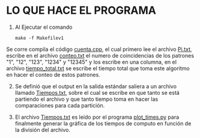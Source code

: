 LO QUE HACE EL PROGRAMA
=======================

1. Al Ejecutar el comando
	```console
	make -f Makefilev1
	```
Se corre compila el código [cuenta.cpp](./cuenta.cpp), el cual primero lee el archivo [Pi.txt](./Pi.txt), escribe en el archivo [conteo.txt](./conteo.txt) el numero de coincidencias de los patrones "1", "12", "123", "1234" y "12345" y los escribe en una columna, en el archivo [tiempo_total.txt](./tiempo_total.txt) se escribe el tiempo total que toma este algoritmo en hacer el conteo de estos patrones.


2. Se definió que el output en la salida estándar saliera a un archivo llamado [Tiempos.txt](./Tiempos.txt), sobre el cual se escribe en que tanto se está partiendo el archivo y que tanto tiempo toma en hacer las comparaciones para cada partición.

3. El archivo [Tiempos.txt](./Tiempos.txt) es leído por el programa [plot_times.py](./plot_times.py) para finalmente generar la gráfica de los tiempos de computo en función de la división del archivo.